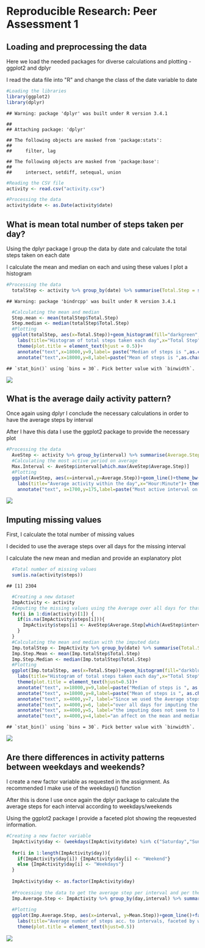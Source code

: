 # Reproducible Research: Peer Assessment 1



## Loading and preprocessing the data

Here we load the needed packages for diverse calculations and plotting - ggplot2
and dplyr

I read the data file into "R" and change the class of the date variable to date


```r
#Loading the libraries
library(ggplot2)
library(dplyr)
```

```
## Warning: package 'dplyr' was built under R version 3.4.1
```

```
## 
## Attaching package: 'dplyr'
```

```
## The following objects are masked from 'package:stats':
## 
##     filter, lag
```

```
## The following objects are masked from 'package:base':
## 
##     intersect, setdiff, setequal, union
```

```r
#Reading the CSV file
activity <- read.csv("activity.csv")

#Processing the data
activity$date <- as.Date(activity$date)
```

## What is mean total number of steps taken per day?

Using the dplyr package I group the data by date and calculate the total steps taken on each date

I calculate the mean and median on each and using these values I plot a histogram


```r
#Processing the data
  totalStep <- activity %>% group_by(date) %>% summarise(Total.Step = sum(steps, na.rm=T))
```

```
## Warning: package 'bindrcpp' was built under R version 3.4.1
```

```r
  #Calculating the mean and median
  Step.mean <- mean(totalStep$Total.Step)
  Step.median <- median(totalStep$Total.Step)
  #Plotting
  ggplot(totalStep, aes(x=Total.Step))+geom_histogram(fill="darkgreen",col="black")+theme_bw()+
    labs(title="Histogram of total steps taken each day",x="Total Step")+
    theme(plot.title = element_text(hjust = 0.5))+
    annotate("text",x=18000,y=9,label= paste("Median of steps is ",as.character(Step.median)))+
    annotate("text",x=18000,y=8,label=paste("Mean of steps is ",as.character(round(Step.mean,digits = 2))))
```

```
## `stat_bin()` using `bins = 30`. Pick better value with `binwidth`.
```

![](PA1_template_files/figure-html/unnamed-chunk-2-1.png)<!-- -->


## What is the average daily activity pattern?

Once again using dplyr I conclude the necessary calculations in order to have the
average steps by interval

After I have this data I use the ggplot2 package to provide the necessary plot


```r
#Processing the data
  AveStep <- activity %>% group_by(interval) %>% summarise(Average.Step = mean(steps, na.rm=T))
  #Calculating the most active period on average
  Max.Interval <- AveStep$interval[which.max(AveStep$Average.Step)]
  #Plotting
  ggplot(AveStep, aes(x=interval,y=Average.Step))+geom_line()+theme_bw()+
    labs(title="Average activity within the day",x="Hour:Minute")+ theme(plot.title = element_text(hjust=0.5))+
    annotate("text", x=1700,y=175,label=paste("Most active interval on average is ",as.character(Max.Interval)))
```

![](PA1_template_files/figure-html/unnamed-chunk-3-1.png)<!-- -->

## Imputing missing values

First, I calculate the total number of missing values

I decided to use the average steps over all days for the missing interval

I calculate the new mean and median and provide an explanatory plot 

```r
  #Total number of missing values
  sum(is.na(activity$steps))
```

```
## [1] 2304
```

```r
  #Creating a new dataset
  ImpActivity <- activity
  #Imputing the missing values using the Average over all days for that interval
  for(i in 1:dim(activity)[1]) {
    if(is.na(ImpActivity$steps[i])){
      ImpActivity$steps[i] <- AveStep$Average.Step[which(AveStep$interval==ImpActivity$interval[i])]
    }
  }
  #Calculating the mean and median with the imputed data
  Imp.totalStep <- ImpActivity %>% group_by(date) %>% summarise(Total.Step = sum(steps))
  Imp.Step.Mean <- mean(Imp.totalStep$Total.Step)
  Imp.Step.Median <- median(Imp.totalStep$Total.Step)
  #Plotting
  ggplot(Imp.totalStep, aes(x=Total.Step))+geom_histogram(fill="darkblue",col="black")+theme_bw()+
    labs(title="Histogram of total steps taken each day",x="Total Step")+
    theme(plot.title = element_text(hjust=0.5))+
    annotate("text", x=18000,y=9,label=paste("Median of steps is ", as.character(Step.median)))+
    annotate("text", x=18000,y=8,label=paste("Mean of steps is ", as.character(round(Step.mean,digits=2))))+
    annotate("text", x=4000,y=7, label="Since we used the Average steps")+
    annotate("text", x=4000,y=6, label="over all days for imputing the data")+
    annotate("text", x=4000,y=5, label="the imputing does not seem to have" )+
    annotate("text", x=4000,y=4,label="an affect on the mean and median")
```

```
## `stat_bin()` using `bins = 30`. Pick better value with `binwidth`.
```

![](PA1_template_files/figure-html/unnamed-chunk-4-1.png)<!-- -->


## Are there differences in activity patterns between weekdays and weekends?

I create a new factor variable as requested in the assignment. As recommended I make
use of the weekdays() function

After this is done I use once again the dplyr package to calculate the average steps
for each interval according to weekdays/weekends

Using the ggplot2 package I provide a faceted plot showing the reqeuested information.


```r
#Creating a new factor variable
  ImpActivity$day <- (weekdays(ImpActivity$date) %in% c("Saturday","Sunday")) 
  
  for(i in 1:length(ImpActivity$day)){
    if(ImpActivity$day[i]) {ImpActivity$day[i] <- "Weekend"}
    else {ImpActivity$day[i] <- "Weekdays"}
  }
  
  ImpActivity$day <- as.factor(ImpActivity$day)
  
  #Processing the data to get the average step per interval and per the new day variable
  Imp.Average.Step <- ImpActivity %>% group_by(day,interval) %>% summarise(Mean.Step = mean(steps))
  
  #Plotting
  ggplot(Imp.Average.Step, aes(x=interval, y=Mean.Step))+geom_line()+facet_wrap(~day)+theme_bw()+
    labs(title="Average number of steps acc. to intervals, faceted by weekends/weekdays",x = "Interval", y="Average number of steps")+
    theme(plot.title = element_text(hjust=0.5))
```

![](PA1_template_files/figure-html/unnamed-chunk-5-1.png)<!-- -->

